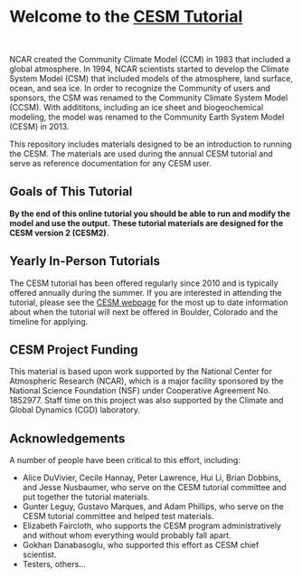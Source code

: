 
# Welcome to the [CESM Tutorial](https://ncar.github.io/CESM-Tutorial/README.html)

<br>

NCAR created the Community Climate Model (CCM) in 1983 that included a global atmosphere. In 1994, NCAR scientists started to develop the Climate System Model (CSM) that included models of the atmosphere, land surface, ocean, and sea ice. In order to recognize the Community of users and sponsors, the CSM was renamed to the Community Climate System Model (CCSM). With addititons, including an ice sheet and biogeochemical modeling, the model was renamed to the Community Earth System Model (CESM) in 2013. 

This repository includes materials designed to be an introduction to running the CESM. The materials are used during the annual CESM tutorial and serve as reference documentation for any CESM user. 

## Goals of This Tutorial

**By the end of this online tutorial you should be able to run and modify the model and use the output.** 
**These tutorial materials are designed for the CESM version 2 (CESM2)**.

## Yearly In-Person Tutorials

The CESM tutorial has been offered regularly since 2010 and is typically offered annually during the summer. If you are interested in attending the tutorial, please see the [CESM webpage](https://www.cesm.ucar.edu/events/tutorials) for the most up to date information about when the tutorial will next be offered in Boulder, Colorado and the timeline for applying.

## CESM Project Funding 

This material is based upon work supported by the National Center for Atmospheric Research (NCAR), which is a major facility sponsored by the National Science Foundation (NSF) under Cooperative Agreement No. 1852977. Staff time on this project was also supported by the Climate and Global Dynamics (CGD) laboratory.

## Acknowledgements

A number of people have been critical to this effort, including:
- Alice DuVivier, Cecile Hannay, Peter Lawrence, Hui Li, Brian Dobbins, and Jesse Nusbaumer, who serve on the CESM tutorial committee and put together the tutorial materials.
- Gunter Leguy, Gustavo Marques, and Adam Phillips, who serve on the CESM tutorial committee and helped test materials.
- Elizabeth Faircloth, who supports the CESM program administratively and without whom everything would probably fall apart.
- Gokhan Danabasoglu, who supported this effort as CESM chief scientist.
- Testers, others...

<br>

<div>
